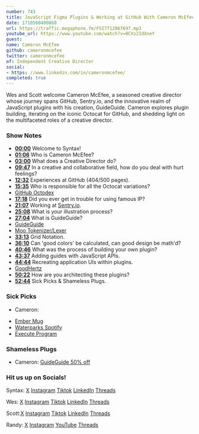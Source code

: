 ```yaml
---
number: 743
title: JavaScript Figma Plugins & Working at GitHub With Cameron McEfee
date: 1710500400860
url: https://traffic.megaphone.fm/FSI7712067697.mp3
youtube_url: https://www.youtube.com/watch?v=0CXs2IdXneY
guest: 
name: Cameron McEfee
github: cameronmcefee
twitter: cameronmcefee
of: Independent Creative Director
social: 
- https: //www.linkedin.com/in/cameronmcefee/
completed: true
---
```


Wes and Scott welcome Cameron McEfee, a seasoned creative director whose journey spans GitHub, Sentry.io, and the innovative realm of JavaScript plugins with his creation, GuideGuide. Cameron explores plugin building, iterating on the iconic Octocat for GitHub, and shedding light on the multifaceted roles of a creative director.

### Show Notes

* **[00:00](#t=00:00)** Welcome to Syntax!
* **[01:06](#t=01:06)** Who is Cameron McEfee?
* **[03:00](#t=03:00)** What does a Creative Director do?
* **[09:47](#t=09:47)** In a creative and collaborative field, how do you deal with hurt feelings?
* **[12:32](#t=12:32)** Experiences at GitHub (404/500 pages).
* **[15:35](#t=15:35)** Who is responsible for all the Octocat variations?
* [GitHub Octodex](https://octodex.github.com/)
* **[17:18](#t=17:18)** Did you ever get in trouble for using famous IP?
* **[21:07](#t=21:07)** Working at [Sentry.io](www.sentry.io/syntax).
* **[25:08](#t=25:08)** What is your illustration process?
* **[27:04](#t=27:04)** What is GuideGuide?
* [GuideGuide](https://guideguide.me/)
* [Moo Tokenizer/Lexer](https://github.com/no-context/moo)
* **[33:13](#t=33:13)** Grid Notation.
* **[36:10](#t=36:10)** Can 'good colors' be calculated, can good design be math'd?
* **[40:46](#t=40:46)** What was the process of building your own plugin?
* **[43:37](#t=43:37)** Adding guides with JavaScript APIs.
* **[44:44](#t=44:44)** Recreating application UIs within plugins.
* [GoodHertz](https://goodhertz.com/canopener-studio/)
* **[50:22](#t=50:22)** How are you architecting these plugins?
* **[52:44](#t=52:44)** Sick Picks & Shameless Plugs.

### Sick Picks

- Cameron:
* [Ember Mug](https://ember.com/)
* [Waterparks Spotify](https://open.spotify.com/artist/3QaxveoTiMetZCMp1sftiu)
* [Execute Program](https://www.executeprogram.com/)

### Shameless Plugs

- Cameron: [GuideGuide 50% off](https://guideguide.me/landing?utm_campaign=interview&utm_source=syntax&promo=syntax)

### Hit us up on Socials!

Syntax: [X](https://twitter.com/syntaxfm) [Instagram](https://www.instagram.com/syntax_fm/) [Tiktok](https://www.tiktok.com/@syntaxfm) [LinkedIn](https://www.linkedin.com/company/96077407/admin/feed/posts/) [Threads](https://www.threads.net/@syntax_fm)

Wes: [X](https://twitter.com/wesbos) [Instagram](https://www.instagram.com/wesbos/) [Tiktok](https://www.tiktok.com/@wesbos) [LinkedIn](https://www.linkedin.com/in/wesbos/) [Threads](https://www.threads.net/@wesbos)

Scott:[X](https://twitter.com/stolinski) [Instagram](https://www.instagram.com/stolinski/) [Tiktok](https://www.tiktok.com/@stolinski) [LinkedIn](https://www.linkedin.com/in/stolinski/) [Threads](https://www.threads.net/@stolinski)

Randy: [X](https://twitter.com/randyrektor) [Instagram](https://www.instagram.com/randyrektor/) [YouTube](https://www.youtube.com/@randyrektor) [Threads](https://www.threads.net/@randyrektor)
